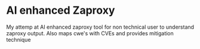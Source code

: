 # AI enhanced Zaproxy
My attemp at AI enhanced zaproxy tool for non technical user to understand zaproxy output. Also maps cwe's with CVEs and provides mitigation technique
